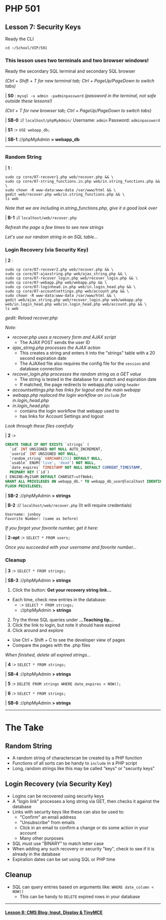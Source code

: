 # PHP 501
## Lesson 7: Security Keys

Ready the CLI

`cd ~/School/VIP/501`

### This lesson uses two terminals and two browser windows!

Ready the secondary SQL terminal and secondary SQL browser

*(Ctrl + Shift + T for new terminal tab; Ctrl + PageUp/PageDown to switch tabs)*

| **S0** : `mysql -u admin -padminpassword` *(password in the terminal, not safe outside these lessons!)*

*(Ctrl + T for new browser tab; Ctrl + PageUp/PageDown to switch tabs)*

| **SB-0** :// `localhost/phpMyAdmin/` Username: `admin` Password: `adminpassword`

| **S1** :> `USE webapp_db;`

| **SB-1** ://phpMyAdmin **> webapp_db**

___

### Random String

| **1** :
```
sudo cp core/07-recover1.php web/recover.php && \
sudo cp core/07-string_functions.in.php web/in.string_functions.php && \
sudo chown -R www-data:www-data /var/www/html && \
gedit web/recover.php web/in.string_functions.php && \
ls web
```

*Note that we are including in.string_functions.php, give it a good look over*

| **B-1** :// `localhost/web/recover.php`

*Refresh the page a few times to see new strings*

*Let's use our random string in an SQL table...*

### Login Recovery (via Security Key)

| **2** :
```
sudo cp core/07-recover2.php web/recover.php && \
sudo cp core/07-ajaxstring.php web/ajax_string.php && \
sudo cp core/07-recover_login.php web/recover_login.php && \
sudo cp core/07-webapp.php web/webapp.php && \
sudo cp core/07-loginhead.in.php web/in.login_head.php && \
sudo cp core/07-accountsettings.php web/account.php && \
sudo chown -R www-data:www-data /var/www/html && \
gedit web/ajax_string.php web/recover_login.php web/webapp.php web/in.login_head.php web/in.login_head.php web/account.php && \
ls web
```

*gedit: Reload recover.php*

*Note:*
  - *recover.php uses a recovery form and AJAX script*
    - The AJAX POST sends the user ID
  - *ajax_string.php processes the AJAX action*
    - This creates a string and enters it into the "strings" table with a 20 second expiration date
    - The AJAXed file also requires the config file for the `session` and database connection
  - *recover_login.php processes the random string as a GET value*
    - The string is tested in the database for a match and expiration date
    - If matched, the page redirects to webapp.php using `header`
  - *accountsettings.php has links for logout and the main webapp*
  - *webapp.php replaced the login workflow an `include` for in.login_head.php*
  - *in.login_head.php:*
    - contains the login workflow that webapp used to
    - has links for Account Settings and logout

*Look through these files carefully*

| **2** :>

```sql
CREATE TABLE IF NOT EXISTS `strings` (
  `id` INT UNSIGNED NOT NULL AUTO_INCREMENT,
  `userid` INT UNSIGNED NOT NULL,
  `random_string` VARCHAR(255) DEFAULT NULL,
  `usable` ENUM('live', 'dead') NOT NULL,
  `date_expires` TIMESTAMP NOT NULL DEFAULT CURRENT_TIMESTAMP,
  PRIMARY KEY (`id`)
) ENGINE=MyISAM DEFAULT CHARSET=utf8mb4;
GRANT ALL PRIVILEGES ON webapp_db.* TO webapp_db_user@localhost IDENTIFIED BY 'webappdbpassword';
FLUSH PRIVILEGES;
```

| **SB-2** ://phpMyAdmin **> strings**

| **B-2** :// `localhost/web/recover.php` (It will require credentials)

```
Username: jonboy
Favorite Number: (same as before)
```

*If you forgot your favorite number, get it here:*

| **2-opt** :> `SELECT * FROM users;`

*Once you succeeded with your username and favorite number...*

### Cleanup

| **3** :> `SELECT * FROM strings;`

| **SB-3** ://phpMyAdmin **> strings**

1. Click the button: **Get your recovery string link...**
  - Each time, check new entries in the database:
    - :> `SELECT * FROM strings;`
    - ://phpMyAdmin **> strings**
2. Try the three SQL queries under **...Teaching tip...**
3. Click the link to login, but note it should have expired
4. Click around and explore
  - Use Ctrl + Shift + C to see the developer view of pages
  - Compare the pages with the .php files

*When finished, delete all expired strings...*

| **4** :> `SELECT * FROM strings;`

| **SB-4** ://phpMyAdmin **> strings**

| **5** :> `DELETE FROM strings WHERE date_expires < NOW();`

| **6** :> `SELECT * FROM strings;`

| **SB-6** ://phpMyAdmin **> strings**
___

# The Take

## Random String
- A random string of characterscan be created by a PHP function
- Functions of all sorts can be handy to `include` in a PHP script
- Long, random strings like this may be called "keys" or "security keys"

## Login Recovery (via Security Key)
- Logins can be recovered using security keys
- A "login link" processes a long string via GET, then checks it against the database
- Links with security keys like these can also be used to:
  - "Confirm" an email address
  - "Unsubscribe" from emails
  - Click in an email to confirm a change or do some action in your account
  - Many other purposes
- SQL must use "BINARY" to match letter case
- When adding any such recovery or security "key", check to see if it is already in the database
- Expiration dates can be set using SQL or PHP time

## Cleanup
- SQL can query entries based on arguments like: `WHERE date_column < NOW()`
  - This can be handy to `DELETE` expired rows in your database

___

#### [Lesson 8: CMS Blog: Input, Display & TinyMCE](https://github.com/inkVerb/vip/blob/master/501-php/Lesson-08.md)
